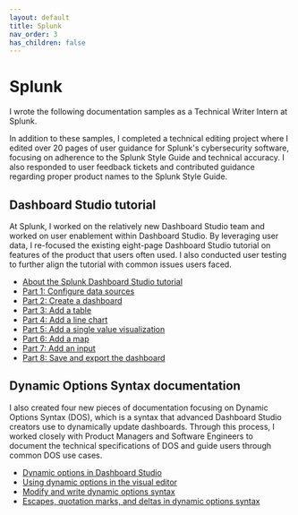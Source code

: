```yaml
---
layout: default
title: Splunk
nav_order: 3
has_children: false
---
```


# Splunk
I wrote the following documentation samples as a Technical Writer Intern at Splunk. 

In addition to these samples,
I completed a technical editing project where I edited over 20 pages of user guidance for Splunk's cybersecurity software, focusing on adherence to the Splunk Style Guide and technical accuracy. 
I also responded to user feedback tickets and contributed guidance regarding proper product names to the Splunk Style Guide.

## Dashboard Studio tutorial

At Splunk, I worked on the relatively new Dashboard Studio team and worked on user enablement within Dashboard Studio. By leveraging user data, I re-focused the existing eight-page Dashboard Studio tutorial on features of the product 
that users often used. I also conducted user testing to further align the tutorial with common issues users faced. 

* [About the Splunk Dashboard Studio tutorial](https://drive.google.com/file/d/16177IFJjkyZ0e2UFy19yABN1l46mkFNK/view?usp=sharing)
* [Part 1: Configure data sources](https://drive.google.com/file/d/1Ju6PR7MMoxTkAxFu2LKwSnRaFhkZp9Sl/view?usp=sharing)
* [Part 2: Create a dashboard](https://drive.google.com/file/d/1dvYzqOtQ4bxzl3mkp1OR8m58Rd7BFLCz/view?usp=sharing)
* [Part 3: Add a table](https://drive.google.com/file/d/1jibDUAV4Seq5X6LdCovdS7I1ydt4cfzz/view?usp=sharing)
* [Part 4: Add a line chart](https://drive.google.com/file/d/1aZsP8GW-9-tL8DbrwqN89XI2EA_iPgY0/view?usp=sharing)
* [Part 5: Add a single value visualization](https://drive.google.com/file/d/1mVZTooNfkpIk7GgWDtCgvh6edfUwkVaA/view?usp=sharing)
* [Part 6: Add a map](https://drive.google.com/file/d/1wVa25D6FuHNaSlvvt0NYMbh81YNuO1OR/view?usp=sharing)
* [Part 7: Add an input](https://drive.google.com/file/d/12l8cTTYdVv0h9u7xxFm_mLZKFNuzbjn8/view?usp=sharing)
* [Part 8: Save and export the dashboard](https://drive.google.com/file/d/1agxifWNsBbZeeOfzmDsy2u-QcNqG_thC/view?usp=sharing)

## Dynamic Options Syntax documentation

I also created four new pieces of documentation focusing on Dynamic Options Syntax (DOS), which is a syntax that advanced Dashboard Studio creators use to dynamically update dashboards. Through this process, 
I worked closely with Product Managers and Software Engineers to document the technical specifications of DOS and guide users through common DOS use cases.

* [Dynamic options in Dashboard Studio](https://drive.google.com/file/d/1UVgLqIa0kCUNw6Z7WLMuHCtvbVYsFx7g/view?usp=sharing)
* [Using dynamic options in the visual editor](https://drive.google.com/file/d/10iTaJYBRu-Npx0Podj90Kj1oUI81Dr7p/view?usp=sharing)
* [Modify and write dynamic options syntax](https://drive.google.com/file/d/18Tcin9PO3eD-74hZf98-aF9_FRVbfAmV/view?usp=sharing)
* [Escapes, quotation marks, and deltas in dynamic options syntax](https://drive.google.com/file/d/154dZWS9PH5niLFVNJKQQZRMJSo19lIXF/view?usp=sharing)

